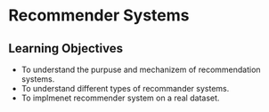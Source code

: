 # Recommender Systems
## Learning Objectives
- To understand the purpuse and mechanizem of recommendation systems.
- To understand different types of recommander systems.
- To implmenet recommender system on a real dataset.
